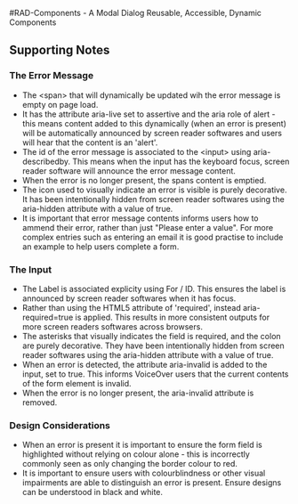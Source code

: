 #RAD-Components - A Modal Dialog
Reusable, Accessible, Dynamic Components

<h2>Supporting Notes</h2>
<h3>The Error Message</h3>
        <ul>
            <li>The &lt;span&gt; that will dynamically be updated wih the error message is empty on page load.</li> 
            <li>It has the attribute aria-live set to assertive and the aria role of alert - this means content added to this dynamically (when an error is present) will be automatically announced by screen reader softwares and users will hear that the content is an 'alert'.</li>
            <li>The id of the error message is associated to the &lt;input&gt; using aria-describedby. This means when the input has the keyboard focus, screen reader software will announce the error message content.</li>
            <li>When the error is no longer present, the spans content is emptied.</li>
            <li>The icon used to visually indicate an error is visible is purely decorative. It has been intentionally hidden from screen reader softwares using the aria-hidden attribute with a value of true.</li>
            <li>It is important that error message contents informs users how to ammend their error, rather than just "Please enter a value". For more complex entries such as entering an email it is good practise to include an example to help users complete a form.</li>
        </ul>
<h3>The Input</h3>
        <ul>
            <li>The Label is associated explicity using For / ID. This ensures the label is announced by screen reader softwares when it has focus.</li>
            <li>Rather than using the HTML5 attribute of 'required', instead aria-required=true is applied. This results in more consistent outputs for more screen readers softwares across browsers.</li>
            <li>The asterisks that visually indicates the field is required, and the colon are purely decorative. They have been intentionally hidden from screen reader softwares using the aria-hidden attribute with a value of true.</li>
            <li>When an error is detected, the attribute aria-invalid is added to the input, set to true. This informs VoiceOver users that the current contents of the form element is invalid.</li>
            <li>When the error is no longer present, the aria-invalid attribute is removed.</li>
        </ul>
<h3>Design Considerations</h3>
        <ul>
            <li>When an error is present it is important to ensure the form field is highlighted without relying on colour alone - this is incorrectly commonly seen as only changing the border colour to red.</li>
            <li>It is important to ensure users with colourblindness or other visual impairments are able to distinguish an error is present. Ensure designs can be understood in black and white.</li>
        </ul>
        
